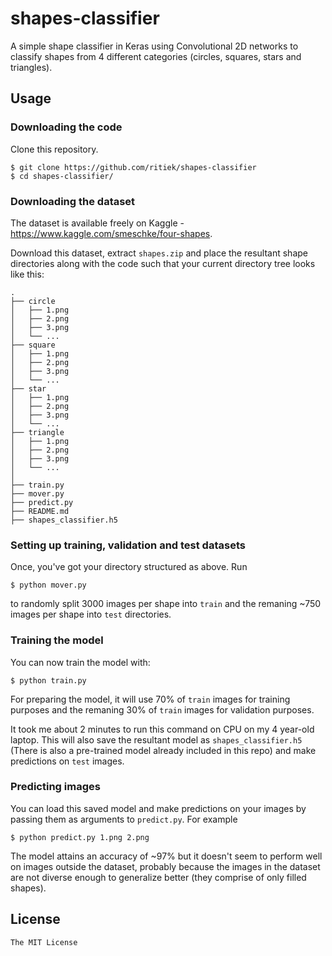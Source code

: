 # shapes-classifier

A simple shape classifier in Keras using Convolutional 2D networks to classify
shapes from 4 different categories (circles, squares, stars and triangles).


## Usage

### Downloading the code

Clone this repository.

```
$ git clone https://github.com/ritiek/shapes-classifier
$ cd shapes-classifier/
```

### Downloading the dataset

The dataset is available freely on Kaggle - https://www.kaggle.com/smeschke/four-shapes.

Download this dataset, extract `shapes.zip` and place the resultant shape
directories along with the code such that your current directory tree looks like this:

```
.
├── circle
│   ├── 1.png
│   ├── 2.png
│   ├── 3.png
│   └── ...
├── square
│   ├── 1.png
│   ├── 2.png
│   ├── 3.png
│   └── ...
├── star
│   ├── 1.png
│   ├── 2.png
│   ├── 3.png
│   └── ...
├── triangle
│   ├── 1.png
│   ├── 2.png
│   ├── 3.png
│   └── ...
│
├── train.py
├── mover.py
├── predict.py
├── README.md
├── shapes_classifier.h5
```

### Setting up training, validation and test datasets

Once, you've got your directory structured as above. Run
```
$ python mover.py
```
to randomly split 3000 images per shape into `train` and the remaning ~750 images per
shape into `test` directories.

### Training the model

You can now train the model with:
```
$ python train.py
```

For preparing the model, it will use 70% of `train` images for training purposes and
the remaning 30% of `train` images for validation purposes.

It took me about 2 minutes to run this command on CPU on my 4 year-old laptop. This will
also save the resultant model as `shapes_classifier.h5` (There is also a
pre-trained model already included in this repo) and make predictions on `test` images.

### Predicting images

You can load this saved model and make predictions on your images by passing them as
arguments to `predict.py`. For example
```
$ python predict.py 1.png 2.png
```

The model attains an accuracy of ~97% but it doesn't seem to perform well on images outside
the dataset, probably because the images in the dataset are not diverse enough to generalize
better (they comprise of only filled shapes).

## License

`The MIT License`
